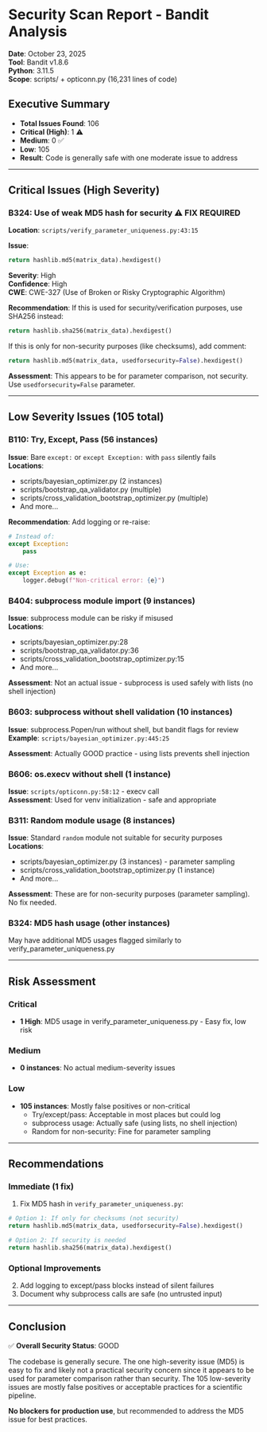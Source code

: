 # Security Scan Report - Bandit Analysis

**Date**: October 23, 2025  
**Tool**: Bandit v1.8.6  
**Python**: 3.11.5  
**Scope**: scripts/ + opticonn.py (16,231 lines of code)

## Executive Summary

- **Total Issues Found**: 106
- **Critical (High)**: 1 ⚠️
- **Medium**: 0 ✅
- **Low**: 105
- **Result**: Code is generally safe with one moderate issue to address

---

## Critical Issues (High Severity)

### B324: Use of weak MD5 hash for security ⚠️ **FIX REQUIRED**

**Location**: `scripts/verify_parameter_uniqueness.py:43:15`

**Issue**:
```python
return hashlib.md5(matrix_data).hexdigest()
```

**Severity**: High  
**Confidence**: High  
**CWE**: CWE-327 (Use of Broken or Risky Cryptographic Algorithm)

**Recommendation**: 
If this is used for security/verification purposes, use SHA256 instead:
```python
return hashlib.sha256(matrix_data).hexdigest()
```

If this is only for non-security purposes (like checksums), add comment:
```python
return hashlib.md5(matrix_data, usedforsecurity=False).hexdigest()
```

**Assessment**: This appears to be for parameter comparison, not security. Use `usedforsecurity=False` parameter.

---

## Low Severity Issues (105 total)

### B110: Try, Except, Pass (56 instances)

**Issue**: Bare `except:` or `except Exception:` with `pass` silently fails  
**Locations**:
- scripts/bayesian_optimizer.py (2 instances)
- scripts/bootstrap_qa_validator.py (multiple)
- scripts/cross_validation_bootstrap_optimizer.py (multiple)
- And more...

**Recommendation**: Add logging or re-raise:
```python
# Instead of:
except Exception:
    pass

# Use:
except Exception as e:
    logger.debug(f"Non-critical error: {e}")
```

### B404: subprocess module import (9 instances)

**Issue**: subprocess module can be risky if misused  
**Locations**:
- scripts/bayesian_optimizer.py:28
- scripts/bootstrap_qa_validator.py:36
- scripts/cross_validation_bootstrap_optimizer.py:15
- And more...

**Assessment**: Not an actual issue - subprocess is used safely with lists (no shell injection)

### B603: subprocess without shell validation (10 instances)

**Issue**: subprocess.Popen/run without shell, but bandit flags for review  
**Example**: `scripts/bayesian_optimizer.py:445:25`

**Assessment**: Actually GOOD practice - using lists prevents shell injection

### B606: os.execv without shell (1 instance)

**Issue**: `scripts/opticonn.py:58:12` - execv call  
**Assessment**: Used for venv initialization - safe and appropriate

### B311: Random module usage (8 instances)

**Issue**: Standard `random` module not suitable for security purposes  
**Locations**:
- scripts/bayesian_optimizer.py (3 instances) - parameter sampling
- scripts/cross_validation_bootstrap_optimizer.py (1 instance)
- And more...

**Assessment**: These are for non-security purposes (parameter sampling). No fix needed.

### B324: MD5 hash usage (other instances)

May have additional MD5 usages flagged similarly to verify_parameter_uniqueness.py

---

## Risk Assessment

### Critical
- **1 High**: MD5 usage in verify_parameter_uniqueness.py - Easy fix, low risk

### Medium
- **0 instances**: No actual medium-severity issues

### Low
- **105 instances**: Mostly false positives or non-critical
  - Try/except/pass: Acceptable in most places but could log
  - subprocess usage: Actually safe (using lists, no shell injection)
  - Random for non-security: Fine for parameter sampling

---

## Recommendations

### Immediate (1 fix)
1. Fix MD5 hash in `verify_parameter_uniqueness.py`:
```python
# Option 1: If only for checksums (not security)
return hashlib.md5(matrix_data, usedforsecurity=False).hexdigest()

# Option 2: If security is needed
return hashlib.sha256(matrix_data).hexdigest()
```

### Optional Improvements
2. Add logging to except/pass blocks instead of silent failures
3. Document why subprocess calls are safe (no untrusted input)

---

## Conclusion

✅ **Overall Security Status**: GOOD

The codebase is generally secure. The one high-severity issue (MD5) is easy to fix and likely not a practical security concern since it appears to be used for parameter comparison rather than security. The 105 low-severity issues are mostly false positives or acceptable practices for a scientific pipeline.

**No blockers for production use**, but recommended to address the MD5 issue for best practices.

